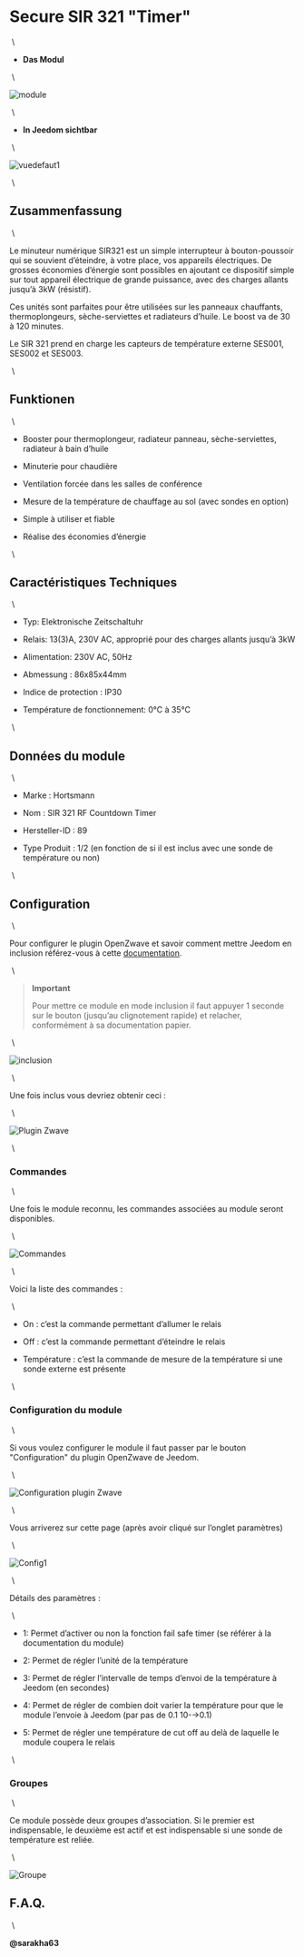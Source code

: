 Secure SIR 321 "Timer" 
======================

 \

-   **Das Modul**

 \

![module](../images/secure.sir321/module.jpg)

 \

-   **In Jeedom sichtbar**

 \

![vuedefaut1](../images/secure.sir321/vuedefaut1.jpg)

 \

Zusammenfassung
------

 \

Le minuteur numérique SIR321 est un simple interrupteur à
bouton-poussoir qui se souvient d’éteindre, à votre place, vos appareils
électriques. De grosses économies d’énergie sont possibles en ajoutant
ce dispositif simple sur tout appareil électrique de grande puissance,
avec des charges allants jusqu’à 3kW (résistif).

Ces unités sont parfaites pour être utilisées sur les panneaux
chauffants, thermoplongeurs, sèche-serviettes et radiateurs d’huile. Le
boost va de 30 à 120 minutes.

Le SIR 321 prend en charge les capteurs de température externe SES001,
SES002 et SES003.

 \

Funktionen 
---------

 \

-   Booster pour thermoplongeur, radiateur panneau, sèche-serviettes,
    radiateur à bain d’huile

-   Minuterie pour chaudière

-   Ventilation forcée dans les salles de conférence

-   Mesure de la température de chauffage au sol (avec sondes en option)

-   Simple à utiliser et fiable

-   Réalise des économies d’énergie

 \

Caractéristiques Techniques 
---------------------------

 \

-   Typ: Elektronische Zeitschaltuhr

-   Relais: 13(3)A, 230V AC, approprié pour des charges allants jusqu’à
    3kW

-   Alimentation: 230V AC, 50Hz

-   Abmessung : 86x85x44mm

-   Indice de protection : IP30

-   Température de fonctionnement: 0°C à 35°C

 \

Données du module 
-----------------

 \

-   Marke : Hortsmann

-   Nom : SIR 321 RF Countdown Timer

-   Hersteller-ID : 89

-   Type Produit : 1/2 (en fonction de si il est inclus avec une sonde
    de température ou non)

 \

Configuration 
-------------

 \

Pour configurer le plugin OpenZwave et savoir comment mettre Jeedom en
inclusion référez-vous à cette
[documentation](https://jeedom.fr/doc/documentation/plugins/openzwave/fr_FR/openzwave.html).

 \

> **Important**
>
> Pour mettre ce module en mode inclusion il faut appuyer 1 seconde sur
> le bouton (jusqu’au clignotement rapide) et relacher, conformément à
> sa documentation papier.

 \

![inclusion](../images/secure.sir321/inclusion.jpg)

 \

Une fois inclus vous devriez obtenir ceci :

 \

![Plugin Zwave](../images/secure.sir321/information.jpg)

 \

### Commandes 

 \

Une fois le module reconnu, les commandes associées au module seront
disponibles.

 \

![Commandes](../images/secure.sir321/commandes.jpg)

 \

Voici la liste des commandes :

 \

-   On : c’est la commande permettant d’allumer le relais

-   Off : c’est la commande permettant d’éteindre le relais

-   Température : c’est la commande de mesure de la température si une
    sonde externe est présente

 \

### Configuration du module 

 \

Si vous voulez configurer le module il faut passer par le bouton
"Configuration" du plugin OpenZwave de Jeedom.

 \

![Configuration plugin Zwave](../images/plugin/bouton_configuration.jpg)

 \

Vous arriverez sur cette page (après avoir cliqué sur l’onglet
paramètres)

 \

![Config1](../images/secure.sir321/config1.jpg)

 \

Détails des paramètres :

 \

-   1: Permet d’activer ou non la fonction fail safe timer (se référer à
    la documentation du module)

-   2: Permet de régler l’unité de la température

-   3: Permet de régler l’intervalle de temps d’envoi de la température
    à Jeedom (en secondes)

-   4: Permet de régler de combien doit varier la température pour que
    le module l’envoie à Jeedom (par pas de 0.1 10-→0.1)

-   5: Permet de régler une température de cut off au delà de laquelle
    le module coupera le relais

 \

### Groupes 

 \

Ce module possède deux groupes d’association. Si le premier est
indispensable, le deuxième est actif et est indispensable si une sonde
de température est reliée.

 \

![Groupe](../images/secure.sir321/groupe.jpg)

F.A.Q. 
------

 \

**@sarakha63**
